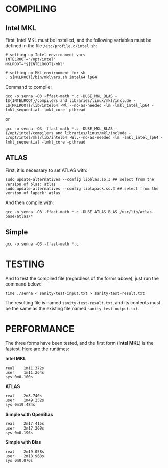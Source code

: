 COMPILING
=========

## Intel MKL

First, Intel MKL must be installed, and the following variables must be defined in the file `/etc/profile.d/intel.sh`:
```shell
# setting up Intel environment vars
INTELROOT="/opt/intel"
MKLROOT="${INTELROOT}/mkl"

# setting up MKL environment for sh
. ${MKLROOT}/bin/mklvars.sh intel64 lp64
```

Command to compile:
```shell
gcc -o senna -O3 -ffast-math *.c -DUSE_MKL_BLAS -I${INTELROOT}/compilers_and_libraries/linux/mkl/include -L${MKLROOT}/lib/intel64 -Wl,--no-as-needed -lm -lmkl_intel_lp64 -lmkl_sequential -lmkl_core -pthread
```
or
```shell
gcc -o senna -O3 -ffast-math *.c -DUSE_MKL_BLAS -I/opt/intel/compilers_and_libraries/linux/mkl/include -L/opt/intel/mkl/lib/intel64 -Wl,--no-as-needed -lm -lmkl_intel_lp64 -lmkl_sequential -lmkl_core -pthread
```

## ATLAS
First, it is necessary to set ATLAS with:
```shell
sudo update-alternatives --config libblas.so.3 ## select from the version of blas: atlas
sudo update-alternatives --config liblapack.so.3 ## select from the version of lapack: atlas
```
And then compile with:
```shell
gcc -o senna -O3 -ffast-math *.c -DUSE_ATLAS_BLAS /usr/lib/atlas-base/atlas/*
```

## Simple
```shell
gcc -o senna -O3 -ffast-math *.c
```


TESTING
=======
And to test the compiled file (regardless of the forms above), just run the command below:
```shell
time ./senna < sanity-test-input.txt > sanity-test-result.txt
```
The resulting file is named `sanity-test-result.txt`, and its contents must be the same as the existing file named `sanity-test-output.txt`.


PERFORMANCE
===========
The three forms have been tested, and the first form (__Intel MKL__) is the fastest. Here are the runtimes:

__Intel MKL__
```shell
real	1m11.372s
user	1m11.264s
sys	0m0.100s
```

__ATLAS__
```shell
real	2m3.740s
user	1m49.252s
sys	0m19.484s
```

__Simple with OpenBlas__
```shell
real	2m17.415s
user	2m17.208s
sys	0m0.196s
```

__Simple with Blas__
```shell
real	2m19.058s
user	2m18.968s
sys	0m0.076s
```
